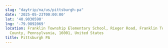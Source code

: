 ```yaml
---
slug: "daytrip/na/us/pittsburgh-pa"
date: '2025-05-23T00:00:00'
lat: '40.9030590'
lng: '-79.9892069'
location: Franklin Township Elementary School, Rieger Road, Franklin Township, Butler
  County, Pennsylvania, 16001, United States
title: Pittsburgh PA
---
```



